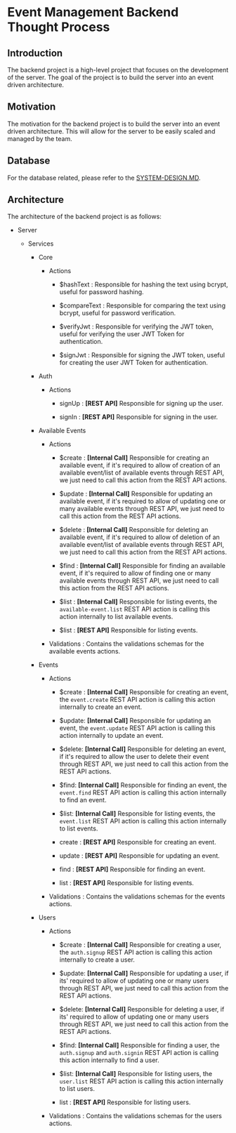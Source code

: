 # Event Management Backend Thought Process

## Introduction

The backend project is a high-level project that focuses on the development of the server. The goal of the project is to build the server into an event driven architecture.

## Motivation

The motivation for the backend project is to build the server into an event driven architecture. This will allow for the server to be easily scaled and managed by the team.

## Database

For the database related, please refer to the [SYSTEM-DESIGN.MD](./SYSTEM-DESIGN.MD#database-design).

## Architecture

The architecture of the backend project is as follows:

- Server

  - Services

    - Core

      - Actions

        - $hashText : Responsible for hashing the text using bcrypt, useful for password hashing.

        - $compareText : Responsible for comparing the text using bcrypt, useful for password verification.
        - $verifyJwt : Responsible for verifying the JWT token, useful for verifying the user JWT Token for authentication.

        - $signJwt : Responsible for signing the JWT token, useful for creating the user JWT Token for authentication.

    - Auth

      - Actions

        - signUp : **[REST API]** Responsible for signing up the user.

        - signIn : **[REST API]** Responsible for signing in the user.

    - Available Events

      - Actions

        - $create : **[Internal Call]** Responsible for creating an available event, if it's required to allow of creation of an available event/list of available events through REST API, we just need to call this action from the REST API actions.

        - $update : **[Internal Call]** Responsible for updating an available event, if it's required to allow of updating one or many available events through REST API, we just need to call this action from the REST API actions.

        - $delete : **[Internal Call]** Responsible for deleting an available event, if it's required to allow of deletion of an available event/list of available events through REST API, we just need to call this action from the REST API actions.

        - $find : **[Internal Call]** Responsible for finding an available event, if it's required to allow of finding one or many available events through REST API, we just need to call this action from the REST API actions.

        - $list : **[Internal Call]** Responsible for listing events, the `available-event.list` REST API action is calling this action internally to list available events.

        - $list : **[REST API]** Responsible for listing events.

      - Validations : Contains the validations schemas for the available events actions.

    - Events

      - Actions

        - $create : **[Internal Call]** Responsible for creating an event, the `event.create` REST API action is calling this action internally to create an event.

        - $update: **[Internal Call]** Responsible for updating an event, the `event.update` REST API action is calling this action internally to update an event.

        - $delete: **[Internal Call]** Responsible for deleting an event, if it's required to allow the user to delete their event through REST API, we just need to call this action from the REST API actions.

        - $find: **[Internal Call]** Responsible for finding an event, the `event.find` REST API action is calling this action internally to find an event.

        - $list: **[Internal Call]** Responsible for listing events, the `event.list` REST API action is calling this action internally to list events.

        - create : **[REST API]** Responsible for creating an event.

        - update : **[REST API]** Responsible for updating an event.

        - find : **[REST API]** Responsible for finding an event.

        - list : **[REST API]** Responsible for listing events.

      - Validations : Contains the validations schemas for the events actions.

    - Users

      - Actions

        - $create : **[Internal Call]** Responsible for creating a user, the `auth.signup` REST API action is calling this action internally to create a user.

        - $update: **[Internal Call]** Responsible for updating a user, if its' required to allow of updating one or many users through REST API, we just need to call this action from the REST API actions.

        - $delete: **[Internal Call]** Responsible for deleting a user, if its' required to allow of updating one or many users through REST API, we just need to call this action from the REST API actions.

        - $find: **[Internal Call]** Responsible for finding a user, the `auth.signup` and `auth.signin` REST API action is calling this action internally to find a user.

        - $list: **[Internal Call]** Responsible for listing users, the `user.list` REST API action is calling this action internally to list users.

        - list : **[REST API]** Responsible for listing users.

      - Validations : Contains the validations schemas for the users actions.
